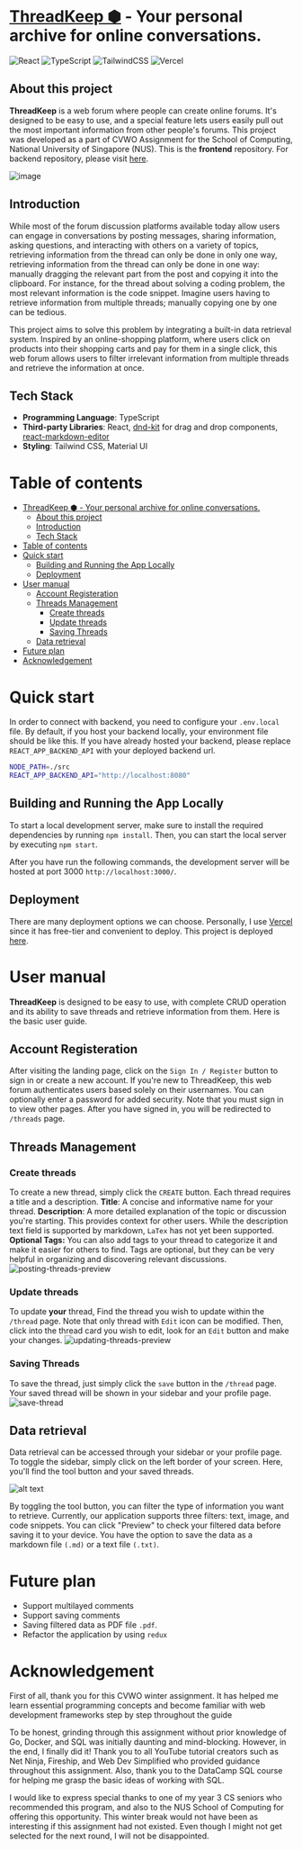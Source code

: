 # [ThreadKeep ⬢](https://threadkeep-frontend.vercel.app) - Your personal archive for online conversations.
![React](https://img.shields.io/badge/react-%2320232a.svg?style=for-the-badge&logo=react&logoColor=%2361DAFB)
![TypeScript](https://img.shields.io/badge/typescript-%23007ACC.svg?style=for-the-badge&logo=typescript&logoColor=white)
![TailwindCSS](https://img.shields.io/badge/tailwindcss-%2338B2AC.svg?style=for-the-badge&logo=tailwind-css&logoColor=white)
![Vercel](https://img.shields.io/badge/Vercel-000000?style=for-the-badge&logo=vercel&logoColor=white)

## About this project
**ThreadKeep** is a web forum where people can create online forums. It's designed to be easy to use, and a special feature lets users easily pull out the most important information from other people's forums. This project was developed as a part of CVWO Assignment for the School of Computing, National University of Singapore (NUS). This is the **frontend** repository. For backend repository, please visit [here](https://github.com/CATISNOTSODIUM/threadkeep-backend).


![image](https://github.com/user-attachments/assets/322d47cf-cae9-46fd-aa9e-14720a3b7f7b)

## Introduction
While most of the forum discussion platforms available today allow users can engage in conversations by posting messages, sharing information, asking questions, and interacting with others on a variety of topics, retrieving information from the thread can only be done in only one way, retrieving information from the thread can only be done in one way: manually dragging the relevant part from the post and copying it into the clipboard. For instance, for the thread about solving a coding problem, the most relevant information is the code snippet. Imagine users having to retrieve information from multiple threads; manually copying one by one can be tedious.

This project aims to solve this problem by integrating a built-in data retrieval system. Inspired by an online-shopping platform, where users click on products into their shopping carts and pay for them in a single click, this web forum allows users to filter irrelevant information from multiple threads and retrieve the information at once. 

## Tech Stack
- **Programming Language**: TypeScript
- **Third-party Libraries**: React, [dnd-kit](https://dndkit.com/) for drag and drop components,  [react-markdown-editor](https://uiwjs.github.io/react-markdown-editor/) 
- **Styling**: Tailwind CSS, Material UI

# Table of contents
- [ThreadKeep ⬢ - Your personal archive for online conversations.](#threadkeep----your-personal-archive-for-online-conversations)
  - [About this project](#about-this-project)
  - [Introduction](#introduction)
  - [Tech Stack](#tech-stack)
- [Table of contents](#table-of-contents)
- [Quick start](#quick-start)
  - [Building and Running the App Locally](#building-and-running-the-app-locally)
  - [Deployment](#deployment)
- [User manual](#user-manual)
  - [Account Registeration](#account-registeration)
  - [Threads Management](#threads-management)
    - [Create threads](#create-threads)
    - [Update threads](#update-threads)
    - [Saving Threads](#saving-threads)
  - [Data retrieval](#data-retrieval)
- [Future plan](#future-plan)
- [Acknowledgement](#acknowledgement)

# Quick start
In order to connect with backend, you need to configure your `.env.local` file.
By default, if you host your backend locally, your environment file should be like this.
If you have already hosted your backend, please replace `REACT_APP_BACKEND_API` with your deployed backend url.
```bash
NODE_PATH=./src
REACT_APP_BACKEND_API="http://localhost:8080"
```
## Building and Running the App Locally
To start a local development server, make sure to install the required dependencies by running `npm install`. Then, you can start the local server by executing `npm start`.

After you have run the following commands, the development server will be hosted at port 3000 `http://localhost:3000/`. 

## Deployment
There are many deployment options we can choose. Personally, I use [Vercel](https://vercel.com) since it has free-tier and convenient to deploy. This project is deployed [here](https://threadkeep-frontend.vercel.app).
# User manual
**ThreadKeep** is designed to be easy to use, with complete CRUD operation and its ability to save threads and retrieve information from them. Here is the basic user guide.
## Account Registeration
After visiting the landing page, click on the `Sign In / Register` button to sign in or create a new account. If you're new to ThreadKeep, this web forum authenticates users based solely on their usernames. You can optionally enter a password for added security. Note that you must sign in to view other pages. After you have signed in, you will be redirected to `/threads` page.
## Threads Management
### Create threads
To create a new thread, simply click the `CREATE` button. Each thread requires a title and a description.
**Title**: A concise and informative name for your thread.
**Description**: A more detailed explanation of the topic or discussion you're starting. This provides context for other users. While the description text field is supported by markdown, `LaTex` has not yet been supported.
**Optional Tags:** You can also add tags to your thread to categorize it and make it easier for others to find. Tags are optional, but they can be very helpful in organizing and discovering relevant discussions.
![posting-threads-preview](figure/thread-create.png)
### Update threads
To update **your** thread, Find the thread you wish to update within the `/thread` page. Note that only thread with `Edit` icon can be modified. Then, click into the thread card you wish to edit, look for an `Edit` button and make your changes.
![updating-threads-preview](figure/thread-update.png)
### Saving Threads
To save the thread, just simply click the `save` button in the `/thread` page. Your saved thread will be shown in your sidebar and your profile page.
![save-thread](figure/save-thread.png) 

## Data retrieval
Data retrieval can be accessed through your sidebar or your profile page. To toggle the sidebar, simply click on the left border of your screen. Here, you'll find the tool button and your saved threads.

![alt text](figure/side-bar.png)

By toggling the tool button, you can filter the type of information you want to retrieve. Currently, our application supports three filters: text, image, and code snippets. You can click "Preview" to check your filtered data before saving it to your device. You have the option to save the data as a markdown file `(.md)` or a text file `(.txt)`.

# Future plan
- Support multilayed comments
- Support saving comments
- Saving filtered data as PDF file `.pdf`.
- Refactor the application by using `redux`


# Acknowledgement
First of all, thank you for this CVWO winter assignment. It has helped me learn essential programming concepts and become familiar with web development frameworks step by step throughout the guide

To be honest, grinding through this assignment without prior knowledge of Go, Docker, and SQL was initially daunting and mind-blocking. However, in the end, I finally did it! Thank you to all YouTube tutorial creators such as Net Ninja, Fireship, and Web Dev Simplified who provided guidance throughout this assignment. Also, thank you to the DataCamp SQL course for helping me grasp the basic ideas of working with SQL.

I would like to express special thanks to one of my year 3 CS seniors who recommended this program, and also to the NUS School of Computing for offering this opportunity. This winter break would not have been as interesting if this assignment had not existed. Even though I might not get selected for the next round, I will not be disappointed.
